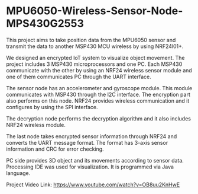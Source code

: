 # MPU6050-Wireless-Sensor-Node-MPS430G2553
This project aims to take position data from the MPU6050 sensor and transmit the data to another MSP430 MCU  wireless by using NRF24l01+.

We designed an encrypted IoT system to visualize object movement. The project includes 3 MSP430 microprocessors and one PC. Each MSP430 communicate with the other by using an NRF24 wireless sensor module and one of them communicates PC through the UART interface. 

The sensor node has an accelerometer and gyroscope module. This module communicates with MSP430 through the I2C interface. The encryption part also performs on this node. NRF24 provides wireless communication and it configures by using the SPI interface.

The decryption node performs the decryption algorithm and it also includes NRF24 wireless module.

The last node takes encrypted sensor information through NRF24 and converts the UART message format. The format has 3-axis sensor information and CRC for error checking.

PC side provides 3D object and its movements according to sensor data. Processing IDE was used for visualization. It is programmed via Java language.

Project Video Link: https://www.youtube.com/watch?v=OB8uu2KnHwE






